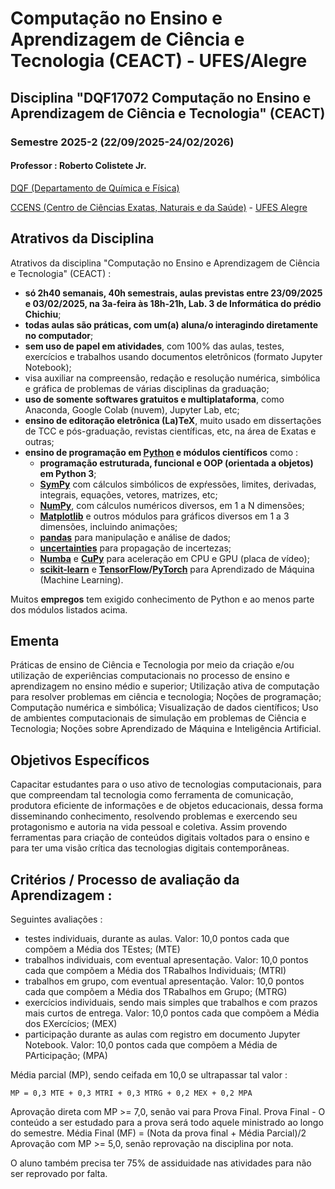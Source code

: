 # Computação no Ensino e Aprendizagem de Ciência e Tecnologia (CEACT) - UFES/Alegre

## Disciplina "DQF17072 Computação no Ensino e Aprendizagem de Ciência e Tecnologia" (CEACT)

### Semestre 2025-2 (22/09/2025-24/02/2026)

#### Professor : Roberto Colistete Jr.

[DQF (Departamento de Química e Física)](http://alegre.ufes.br/ccens/departamento-de-quimica-e-fisica)

[CCENS (Centro de Ciências Exatas, Naturais e da Saúde)](https://alegre.ufes.br/ccens/direcao) - [UFES Alegre](http://alegre.ufes.br/)

## Atrativos da Disciplina

Atrativos da disciplina "Computação no Ensino e Aprendizagem de Ciência e Tecnologia" (CEACT) :
- **só 2h40 semanais, 40h semestrais, aulas previstas entre 23/09/2025 e 03/02/2025, na 3a-feira às 18h-21h, Lab. 3 de Informática do prédio Chichiu**;
- **todas aulas são práticas, com um(a) aluna/o interagindo diretamente no computador**;
- **sem uso de papel em atividades**, com 100% das aulas, testes, exercícios e trabalhos usando documentos eletrônicos (formato Jupyter Notebook);
- visa auxiliar na compreensão, redação e resolução numérica, simbólica e gráfica de problemas de várias disciplinas da graduação;
- **uso de somente softwares gratuitos e multiplataforma**, como Anaconda, Google Colab (nuvem), Jupyter Lab, etc;
- **ensino de editoração eletrônica (La)TeX**, muito usado em dissertações de TCC e pós-graduação, revistas científicas, etc, na área de Exatas e outras;
- **ensino de programação em [Python](https://www.python.org/) e módulos científicos** como :
   * **programação estruturada, funcional e OOP (orientada a objetos) em Python 3**;
   * **[SymPy](https://www.sympy.org/)** com cálculos simbólicos de expŕessões, limites, derivadas, integrais, equações, vetores, matrizes, etc;
   * **[NumPy](https://numpy.org/)**, com cálculos numéricos diversos, em 1 a N dimensões;
   * **[Matplotlib](https://matplotlib.org/)** e outros módulos para gráficos diversos em 1 a 3 dimensões, incluindo animações;
   * **[pandas](https://pandas.pydata.org/)** para manipulação e análise de dados;
   * **[uncertainties](https://pythonhosted.org/uncertainties/)** para propagação de incertezas;
   * **[Numba](https://numba.pydata.org/)** e **[CuPy](CuPy)** para aceleração em CPU e GPU (placa de vídeo);
   * **[scikit-learn](https://scikit-learn.org/stable/)** e **[TensorFlow](https://www.tensorflow.org/?hl=pt-br)/[PyTorch](https://pytorch.org/)** para Aprendizado de Máquina (Machine Learning).

Muitos **empregos** tem exigido conhecimento de Python e ao menos parte dos módulos listados acima.

## Ementa

Práticas de ensino de Ciência e Tecnologia por meio da criação e/ou utilização de experiências computacionais no processo de ensino e aprendizagem no ensino médio e superior; Utilização ativa de computação para resolver problemas em ciência e tecnologia; Noções de programação; Computação numérica e simbólica; Visualização de dados científicos; Uso de ambientes computacionais de simulação em problemas de Ciência e Tecnologia; Noções sobre Aprendizado de Máquina e Inteligência Artificial.

## Objetivos Específicos

Capacitar estudantes para o uso ativo de tecnologias computacionais, para que compreendam tal tecnologia como ferramenta de comunicação, produtora eficiente de informações e de objetos educacionais, dessa forma disseminando conhecimento, resolvendo problemas e exercendo seu protagonismo e autoria na vida pessoal e coletiva. Assim provendo ferramentas para criação de conteúdos digitais voltados para o ensino e para ter uma visão crítica das tecnologias digitais contemporâneas.

## Critérios / Processo de avaliação da Aprendizagem :

Seguintes avaliações :
- testes individuais, durante as aulas. Valor: 10,0 pontos cada que compõem a Média dos TEstes; (MTE)
- trabalhos individuais, com eventual apresentação. Valor: 10,0 pontos cada que compõem a Média dos TRabalhos Individuais; (MTRI)
- trabalhos em grupo, com eventual apresentação. Valor: 10,0 pontos cada que compõem a Média dos TRabalhos em Grupo; (MTRG)
- exercícios individuais, sendo mais simples que trabalhos e com prazos mais curtos de entrega. Valor: 10,0 pontos cada que compõem a Média dos EXercícios; (MEX)
- participação durante as aulas com registro em documento Jupyter Notebook. Valor: 10,0 pontos cada que compõem a Média de PArticipação; (MPA)

Média parcial (MP), sendo ceifada em 10,0 se ultrapassar tal valor :
```
MP = 0,3 MTE + 0,3 MTRI + 0,3 MTRG + 0,2 MEX + 0,2 MPA
```
Aprovação direta com MP >= 7,0, senão vai para Prova Final.
Prova Final - O conteúdo a ser estudado para a prova será todo aquele ministrado ao longo do semestre.
Média Final (MF) = (Nota da prova final + Média Parcial)/2
Aprovação com MP >= 5,0, senão reprovação na disciplina por nota.

O aluno também precisa ter 75% de assiduidade nas atividades para não ser reprovado por falta.
